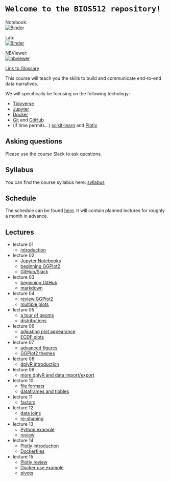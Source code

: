 # `Welcome to the BIOS512 repository!`

Notebook:  
[![Binder](https://mybinder.org/badge_logo.svg)](https://mybinder.org/v2/gh/chuckpr/BIOS512-binder/main?urlpath=git-pull?repo=https%3A%2F%2Fgithub.com%2Fchuckpr%2FBIOS512&branch=main&app=notebook)

Lab:  
[![Binder](https://mybinder.org/badge_logo.svg)](https://mybinder.org/v2/gh/chuckpr/BIOS512-binder/main?urlpath=git-pull?repo=https%3A%2F%2Fgithub.com%2Fchuckpr%2FBIOS512&branch=main&app=lab)

NBViewer:  
[![nbviewer](https://raw.githubusercontent.com/jupyter/design/master/logos/Badges/nbviewer_badge.svg)](https://nbviewer.jupyter.org/github/chuckpr/BIOS512/tree/main/)

[Link to Glossary](https://github.com/chuckpr/BIOS512/blob/main/GLOSSARY.md)

This course will teach you the skills to build and communicate end-to-end data
narratives.

We will specifically be focusing on the following techology:
- [Tidyverse](https://www.tidyverse.org)
- [Jupyter](https://jupyter.org/)
- [Docker](https://www.docker.com/)
- [Git](https://git-scm.com/) and [GitHub](https://github.com/)
- (if time permits...) [scikit-learn](https://scikit-learn.org) and [Plotly](https://plot.ly)

## Asking questions
Please use the course Slack to ask questions.

## Syllabus
You can find the course syllabus here: [syllabus](https://github.com/chuckpr/BIOS512/blob/main/SYLLABUS.md)

## Schedule
The schedule can be found [here](https://github.com/chuckpr/BIOS512/blob/main/SCHEDULE.md). It will contain planned lectures for roughly a month in advance.

## Lectures
- lecture 01
  - [introduction](https://nbviewer.jupyter.org/github/chuckpr/BIOS512/blob/main/lectures/01/01-lecture.ipynb)
- lecture 02
  - [Jupyter Notebooks](https://nbviewer.jupyter.org/github/chuckpr/BIOS512/blob/main/lectures/02/02_lecture_jupyter.ipynb)
  - [beginning GGPlot2](https://nbviewer.jupyter.org/github/chuckpr/BIOS512/blob/main/lectures/02/02_lecture_ggplot2.ipynb)
  - [GitHub/Slack](https://nbviewer.jupyter.org/github/chuckpr/BIOS512/blob/main/lectures/02/02_lecture_slack_github.ipynb)
- lecture 03
  - [beginning GitHub](https://nbviewer.jupyter.org/github/chuckpr/BIOS512/blob/main/lectures/03/03_lecture_github.ipynb)
  - [markdown](https://nbviewer.jupyter.org/github/chuckpr/BIOS512/blob/main/lectures/03/03_lecture_markdown.ipynb)
- lecture 04
  - [review GGPlot2](https://nbviewer.jupyter.org/github/chuckpr/BIOS512/blob/main/lectures/04/04_review_ggplot2.ipynb)
  - [multiple plots](https://nbviewer.jupyter.org/github/chuckpr/BIOS512/blob/main/lectures/04/04_lecture_multiple_plots.ipynb)
- lecture 05
  - [a tour of geoms](https://nbviewer.jupyter.org/github/chuckpr/BIOS512/blob/main/lectures/05/05_tour_of_geoms.ipynb)
  - [distributions](https://nbviewer.jupyter.org/github/chuckpr/BIOS512/blob/main/lectures/05/05_plotting_distributions.ipynb)
- lecture 06
  - [adjusting plot appearance](https://nbviewer.jupyter.org/github/chuckpr/BIOS512/blob/main/lectures/06/06_adjusting_plot_appearance.ipynb)
  - [ECDF plots](https://nbviewer.jupyter.org/github/chuckpr/BIOS512/blob/main/lectures/06/06_ecdf_plots.ipynb)
- lecture 07
  - [advanced figures](https://nbviewer.jupyter.org/github/chuckpr/BIOS512/blob/main/lectures/07/07_advanced_figures.ipynb)
  - [GGPlot2 themes](https://nbviewer.jupyter.org/github/chuckpr/BIOS512/blob/main/lectures/07/07_ggplot2_themes.ipynb)
- lecture 08
  - [dplyR introduction](https://nbviewer.jupyter.org/github/chuckpr/BIOS512/blob/main/lectures/08/08_dplyr_introduction.ipynb)
- lecture 09
  - [more dplyR and data import/export](https://nbviewer.jupyter.org/github/chuckpr/BIOS512/blob/main/lectures/09/09_more_dplyr.ipynb)
- lecture 10
  - [file formats](https://nbviewer.jupyter.org/github/chuckpr/BIOS512/blob/main/lectures/10/10_file_formats.ipynb)
  - [dataframes and tibbles](https://nbviewer.jupyter.org/github/chuckpr/BIOS512/blob/main/lectures/10/10_dataframes_and_tibbles.ipynb)
- lecture 11
  - [factors](https://nbviewer.jupyter.org/github/chuckpr/BIOS512/blob/main/lectures/11/11_factors.ipynb)
- lecture 12
  - [data joins](https://nbviewer.jupyter.org/github/chuckpr/BIOS512/blob/main/lectures/12/12_joins.ipynb)
  - [re-shaping](https://nbviewer.jupyter.org/github/chuckpr/BIOS512/blob/main/lectures/12/12_reshaping_data.ipynb)
- lecture 13
  - [Python example](https://nbviewer.jupyter.org/github/chuckpr/BIOS512/blob/main/lectures/13/13_python_versus_R.ipynb)
  - [review](https://nbviewer.jupyter.org/github/chuckpr/BIOS512/blob/main/lectures/13/13_review_concepts.ipynb)
- lecture 14
  - [Plotly introduction](https://nbviewer.jupyter.org/github/chuckpr/BIOS512/blob/main/lectures/14/14_plotly_introduction.ipynb)
  - [Dockerfiles](https://nbviewer.jupyter.org/github/chuckpr/BIOS512/blob/main/lectures/14/14_stepping_through_a_Dockerfile.ipynb)
- lecture 15
  - [Plotly review](https://nbviewer.jupyter.org/github/chuckpr/BIOS512/blob/main/lectures/15/15_plotly_review.ipynb)
  - [Docker use example](https://nbviewer.jupyter.org/github/chuckpr/BIOS512/blob/main/lectures/15/15_Docker_in_action.ipynb)
  - [pivots](https://nbviewer.jupyter.org/github/chuckpr/BIOS512/blob/main/lectures/15/15_new_pivot_functions.ipynb)
